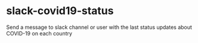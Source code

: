 # slack-covid19-status
Send a message to slack  channel or user with the last status  updates about COVID-19  on each country

